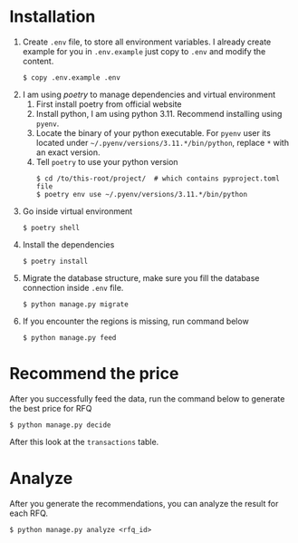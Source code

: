 # Installation

1. Create `.env` file, to store all environment variables.
   I already create example for you in `.env.example` just copy to `.env` and modify the content.
   ```
   $ copy .env.example .env
   ```
2. I am using _poetry_ to manage dependencies and virtual environment
   1. First install poetry from official website
   2. Install python, I am using python 3.11. Recommend installing using `pyenv`.
   3. Locate the binary of your python executable.
      For `pyenv` user its located under `~/.pyenv/versions/3.11.*/bin/python`,
      replace `*` with an exact version.
   4. Tell `poetry` to use your python version
      ```
      $ cd /to/this-root/project/  # which contains pyproject.toml file
      $ poetry env use ~/.pyenv/versions/3.11.*/bin/python
      ```
3. Go inside virtual environment
   ```
   $ poetry shell
   ```
4. Install the dependencies
   ```
   $ poetry install
   ```
5. Migrate the database structure, make sure you fill the database connection inside `.env` file.
   ```
   $ python manage.py migrate
   ```
6. If you encounter the regions is missing, run command below
   ```
   $ python manage.py feed
   ```

# Recommend the price

After you successfully feed the data, run the command below to generate the best price for RFQ

```
$ python manage.py decide
```

After this look at the `transactions` table.

# Analyze

After you generate the recommendations, you can analyze the result for each RFQ.

```
$ python manage.py analyze <rfq_id>
```
